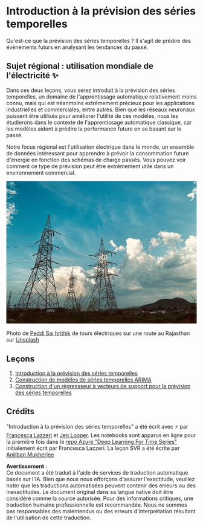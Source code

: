 # Introduction à la prévision des séries temporelles

Qu'est-ce que la prévision des séries temporelles ? Il s'agit de prédire des événements futurs en analysant les tendances du passé.

## Sujet régional : utilisation mondiale de l'électricité ✨

Dans ces deux leçons, vous serez introduit à la prévision des séries temporelles, un domaine de l'apprentissage automatique relativement moins connu, mais qui est néanmoins extrêmement précieux pour les applications industrielles et commerciales, entre autres. Bien que les réseaux neuronaux puissent être utilisés pour améliorer l'utilité de ces modèles, nous les étudierons dans le contexte de l'apprentissage automatique classique, car les modèles aident à prédire la performance future en se basant sur le passé.

Notre focus régional est l'utilisation électrique dans le monde, un ensemble de données intéressant pour apprendre à prévoir la consommation future d'énergie en fonction des schémas de charge passés. Vous pouvez voir comment ce type de prévision peut être extrêmement utile dans un environnement commercial.

![réseau électrique](../../../translated_images/electric-grid.0c21d5214db09ffae93c06a87ca2abbb9ba7475ef815129c5b423d7f9a7cf136.fr.jpg)

Photo de [Peddi Sai hrithik](https://unsplash.com/@shutter_log?utm_source=unsplash&utm_medium=referral&utm_content=creditCopyText) de tours électriques sur une route au Rajasthan sur [Unsplash](https://unsplash.com/s/photos/electric-india?utm_source=unsplash&utm_medium=referral&utm_content=creditCopyText)

## Leçons

1. [Introduction à la prévision des séries temporelles](1-Introduction/README.md)
2. [Construction de modèles de séries temporelles ARIMA](2-ARIMA/README.md)
3. [Construction d'un régressseur à vecteurs de support pour la prévision des séries temporelles](3-SVR/README.md)

## Crédits

"Introduction à la prévision des séries temporelles" a été écrit avec ⚡️ par [Francesca Lazzeri](https://twitter.com/frlazzeri) et [Jen Looper](https://twitter.com/jenlooper). Les notebooks sont apparus en ligne pour la première fois dans le [repo Azure "Deep Learning For Time Series"](https://github.com/Azure/DeepLearningForTimeSeriesForecasting) initialement écrit par Francesca Lazzeri. La leçon SVR a été écrite par [Anirban Mukherjee](https://github.com/AnirbanMukherjeeXD)

**Avertissement** :  
Ce document a été traduit à l'aide de services de traduction automatique basés sur l'IA. Bien que nous nous efforçons d'assurer l'exactitude, veuillez noter que les traductions automatisées peuvent contenir des erreurs ou des inexactitudes. Le document original dans sa langue native doit être considéré comme la source autorisée. Pour des informations critiques, une traduction humaine professionnelle est recommandée. Nous ne sommes pas responsables des malentendus ou des erreurs d'interprétation résultant de l'utilisation de cette traduction.